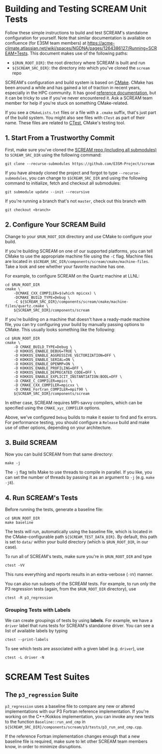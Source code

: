 # Building and Testing SCREAM Unit Tests

Follow these simple instructions to build and test SCREAM's standalone
configuration for yourself. Note that similar documentation is available on confluence (for E3SM team members) 
at https://acme-climate.atlassian.net/wiki/spaces/NGDNA/pages/1264386127/Running+SCREAM+Tests. 
This document makes use of the following paths:

+ `${RUN_ROOT_DIR}`: the root directory where SCREAM is built and run
+ `${SCREAM_SRC_DIR}`: the directory into which you've cloned the `scream` repo

SCREAM's configuration and build system is based on [CMake](https://cmake.org/).
CMake has been around a while and has gained a lot of traction in recent years,
especially in the HPC community. It has good [reference documentation](https://cmake.org/cmake/help/latest/index.html),
but it can be tricky to use if you've never encountered it. Ask a SCREAM team
member for help if you're stuck on something CMake-related.

If you see a `CMakeLists.txt` files or a file with a `.cmake` suffix, that's
just part of the build system. You might also see files with `CTest` as part of
their name. These files are related to [CTest](https://cmake.org/cmake/help/latest/manual/ctest.1.html),
CMake's testing tool.

## 1. Start From a Trustworthy Commit

First, make sure you've cloned the [SCREAM repo (including all submodules)](https://github.com/E3SM-Project/scream)
to `SCREAM_SRC_DIR` using the following command:

```
git clone --recurse-submodules https://github.com/E3SM-Project/scream
```

If you have already cloned the project and forgot to type `--recurse-submodules`,
you can change to `$SCREAM_SRC_DIR` and using the following command to initialize,
fetch and checkout all submodules:

```
git submodule update --init --recursive
```

If you're running a branch that's not `master`, check out this branch with

```
git checkout <branch>
```

## 2. Configure Your SCREAM Build

Change to your `$RUN_ROOT_DIR` directory and use CMake to configure your build.

If you're building SCREAM on one of our supported platforms, you can tell CMake
to use the appropriate machine file using the `-C` flag. Machine files are
located in `$SCREAM_SRC_DIR/components/scream/cmake/machine-files`. Take a look
and see whether your favorite machine has one.

For example, to configure SCREAM on the Quartz machine at LLNL:

```
cd $RUN_ROOT_DIR
cmake \
    -DCMAKE_CXX_COMPILER=$(which mpicxx) \
    -DCMAKE_BUILD_TYPE=Debug \
    -C ${SCREAM_SRC_DIR}/components/scream/cmake/machine-files/quartz.cmake \
    ${SCREAM_SRC_DIR}/components/scream
```

If you're building on a machine that doesn't have a ready-made machine file,
you can try configuring your build by manually passing options to CMake. This
usually looks something like the following:
```
cd $RUN_ROOT_DIR
cmake \
    -D CMAKE_BUILD_TYPE=Debug \
    -D KOKKOS_ENABLE_DEBUG=TRUE \
    -D KOKKOS_ENABLE_AGGRESSIVE_VECTORIZATION=OFF \
    -D KOKKOS_ENABLE_SERIAL=ON \
    -D KOKKOS_ENABLE_OPENMP=ON \
    -D KOKKOS_ENABLE_PROFILING=OFF \
    -D KOKKOS_ENABLE_DEPRECATED_CODE=OFF \
    -D KOKKOS_ENABLE_EXPLICIT_INSTANTIATION:BOOL=OFF \
    -D CMAKE_C_COMPILER=mpicc \
    -D CMAKE_CXX_COMPILER=mpicxx \
    -D CMAKE_Fortran_COMPILER=mpif90 \
    ${SCREAM_SRC_DIR}/components/scream
```

In either case, SCREAM requires MPI-savvy compilers, which can be specified
using the `CMAKE_xyz_COMPІLER` options.

Above, we've configured `Debug` builds to make it easier to find and fix errors.
For performance testing, you should configure a `Release` build and make use of
other options, depending on your architecture.

## 3. Build SCREAM

Now you can build SCREAM from that same directory:

```
make -j
```

The `-j` flag tells Make to use threads to compile in parallel. If you like, you
can set the number of threads by passing it as an argument to `-j` (e.g.
`make -j8`).

## 4. Run SCREAM's Tests

Before running the tests, generate a baseline file:

```
cd $RUN_ROOT_DIR
make baseline
```

The tests will run, automatically using the baseline file, which is located in
the CMake-configurable path `${SCREAM_TEST_DATA_DIR}`. By default, this path is
set to `data/` within your build directory (which is `$RUN_ROOT_DIR`, in
our case).

To run all of SCREAM's tests, make sure you're in `$RUN_ROOT_DIR` and type

```
ctest -VV
```

This runs everything and reports results in an extra-verbose (`-VV`) manner.

You can also run subsets of the SCREAM tests. For example, to run only the
P3 regression tests (again, from the `$RUN_ROOT_DIR` directory), use

```
ctest -R p3_regression
```

### Grouping Tests with Labels

We can create groupings of tests by using **labels**. For example, we have a
`driver` label that runs tests for SCREAM's standalone driver. You can see a
list of available labels by typing

```
ctest --print-labels
```

To see which tests are associated with a given label (e.g. `driver`), use

```
ctest -L driver -N
```

# SCREAM Test Suites

## The `p3_regression` Suite

`p3_regression` uses a baseline file to compare any new or altered
implementations with our P3 Fortran reference implementation. If you're working
on the C++/Kokkos implementation, you can invoke any new tests to the function
`Baseline::run_and_cmp` in
`${SCREAM_SRC_DIR}/components/scream/p3/tests/p3_run_and_cmp.cpp`.

If the reference Fortran implementation changes enough that a new baseline file
is required, make sure to let other SCREAM team members know, in order to
minimize disruptions.

